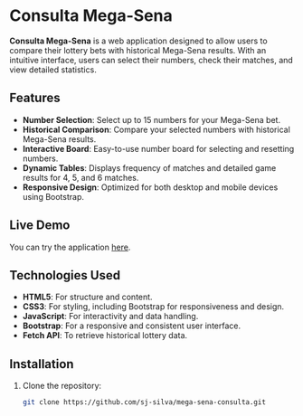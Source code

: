 # Consulta Mega-Sena

**Consulta Mega-Sena** is a web application designed to allow users to compare their lottery bets with historical Mega-Sena results. With an intuitive interface, users can select their numbers, check their matches, and view detailed statistics.

## Features

- **Number Selection**: Select up to 15 numbers for your Mega-Sena bet.
- **Historical Comparison**: Compare your selected numbers with historical Mega-Sena results.
- **Interactive Board**: Easy-to-use number board for selecting and resetting numbers.
- **Dynamic Tables**: Displays frequency of matches and detailed game results for 4, 5, and 6 matches.
- **Responsive Design**: Optimized for both desktop and mobile devices using Bootstrap.

## Live Demo

You can try the application [here](https://sj-silva.github.io/mega-sena-consulta/).

## Technologies Used

- **HTML5**: For structure and content.
- **CSS3**: For styling, including Bootstrap for responsiveness and design.
- **JavaScript**: For interactivity and data handling.
- **Bootstrap**: For a responsive and consistent user interface.
- **Fetch API**: To retrieve historical lottery data.

## Installation

1. Clone the repository:
   ```bash
   git clone https://github.com/sj-silva/mega-sena-consulta.git
   ```

